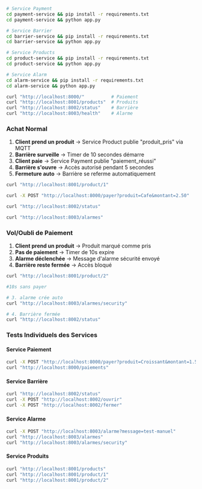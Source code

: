 ```bash
# Service Payment
cd payment-service && pip install -r requirements.txt
cd payment-service && python app.py

# Service Barrier
cd barrier-service && pip install -r requirements.txt
cd barrier-service && python app.py

# Service Products
cd product-service && pip install -r requirements.txt
cd product-service && python app.py

# Service Alarm
cd alarm-service && pip install -r requirements.txt
cd alarm-service && python app.py
```

```bash
curl "http://localhost:8000/"          # Paiement
curl "http://localhost:8001/products"  # Produits
curl "http://localhost:8002/status"    # Barrière
curl "http://localhost:8003/health"    # Alarme
```

### Achat Normal

1. **Client prend un produit** → Service Product publie "produit_pris" via MQTT
2. **Barrière surveille** → Timer de 10 secondes démarre
3. **Client paie** → Service Payment publie "paiement_réussi"
4. **Barrière s'ouvre** → Accès autorisé pendant 5 secondes
5. **Fermeture auto** → Barrière se referme automatiquement

```bash
curl "http://localhost:8001/product/1"

curl -X POST "http://localhost:8000/payer?produit=Cafe&montant=2.50"

curl "http://localhost:8002/status"

curl "http://localhost:8003/alarmes"
```

### Vol/Oubli de Paiement

1. **Client prend un produit** → Produit marqué comme pris
2. **Pas de paiement** → Timer de 10s expire
3. **Alarme déclenchée** → Message d'alarme sécurité envoyé
4. **Barrière reste fermée** → Accès bloqué

```bash
curl "http://localhost:8001/product/2"

#10s sans payer

# 3. alarme crée auto
curl "http://localhost:8003/alarmes/security"

# 4. Barrière fermée
curl "http://localhost:8002/status"
```

### Tests Individuels des Services

#### Service Paiement

```bash
curl -X POST "http://localhost:8000/payer?produit=Croissant&montant=1.50"
curl "http://localhost:8000/paiements"
```

#### Service Barrière

```bash
curl "http://localhost:8002/status"
curl -X POST "http://localhost:8002/ouvrir"
curl -X POST "http://localhost:8002/fermer"
```

#### Service Alarme

```bash
curl -X POST "http://localhost:8003/alarme?message=test-manuel"
curl "http://localhost:8003/alarmes"
curl "http://localhost:8003/alarmes/security"
```

#### Service Produits

```bash
curl "http://localhost:8001/products"
curl "http://localhost:8001/product/1"
curl "http://localhost:8001/product/2"
```
